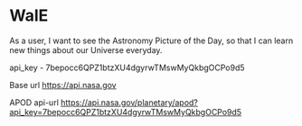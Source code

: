 # WalE
As a user, I want to see the Astronomy Picture of the Day, so that I can learn new things about our Universe everyday.

api_key - 7bepocc6QPZ1btzXU4dgyrwTMswMyQkbgOCPo9d5

Base url
https://api.nasa.gov

APOD api-url
https://api.nasa.gov/planetary/apod?api_key=7bepocc6QPZ1btzXU4dgyrwTMswMyQkbgOCPo9d5
